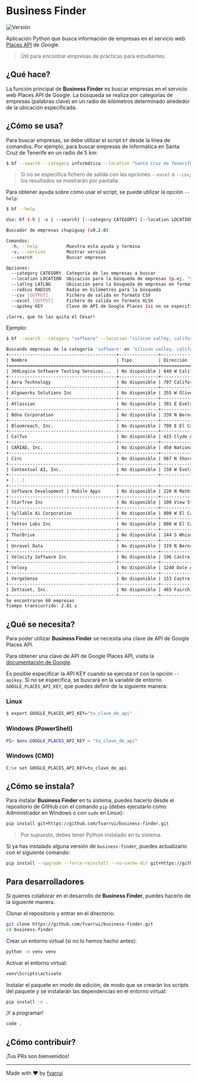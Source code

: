 # Business Finder

![Versión](https://img.shields.io/badge/Versión-0.2.0-black)

Aplicación Python que busca información de empresas en el servicio web [Places API](https://developers.google.com/maps/documentation/places) de Google.

> Útil para encontrar empresas de prácticas para estudiantes.

## ¿Qué hace?

La función principal de **Business Finder** es buscar empresas en el servicio web Places API de Google. La búsqueda se realiza por categorías de empresas (palabras clave) en un radio de kilómetros determinado alrededor de la ubicación especificada.

## ¿Cómo se usa?

Para buscar empresas, se debe utilizar el script `bf` desde la línea de comandos. Por ejemplo, para buscar empresas de informática en Santa Cruz de Tenerife en un radio de 5 km:

```bash
$ bf --search --category informática --location "Santa Cruz de Tenerife" --radius 5
```

> Si no se especifica fichero de salida con las opciones `--excel` o `--csv`, los resultados se mostrarán por pantalla.

Para obtener ayuda sobre cómo usar el script, se puede utilizar la opción `--help`:

```bash
$ bf --help

Uso: bf (-h | -v | --search) [--category CATEGORY] [--location LOCATION] [--latlng LATLNG] [--radius RADIUS] [--csv [OUTPUT]] [--excel [OUTPUT]] [--apikey KEY]

Buscador de empresas chupiguay (v0.2.0)

Comandos:
  -h, --help           Muestra esta ayuda y termina
  -v, --version        Mostrar versión
  --search             Buscar empresas

Opciones:
  --category CATEGORY  Categoría de las empresas a buscar
  --location LOCATION  Ubicación para la búsqueda de empresas (p.ej. "Santa Cruz de Tenerife, España")
  --latlng LATLNG      Ubicación para la búsqueda de empresas en formato "latitud,longitud"
  --radius RADIUS      Radio en kilómetros para la búsqueda
  --csv [OUTPUT]       Fichero de salida en formato CSV
  --excel [OUTPUT]     Fichero de salida en formato XLSX
  --apikey KEY         Clave de API de Google Places (si no se especifica, se buscará en las variables de entorno)

¡Corre, que te las quita el César!
```

Ejemplo:

```bash
$ bf --search --category "software" --location "silicon valley, california" --radius 5

Buscando empresas de la categoría 'software' en 'silicon valley, california' con un radio de 5.0 km...
+-----------------------------------------+---------------+------------------------------------------+----------------+-----------------------------------+
| Nombre                                  | Tipo          | Dirección                                | Teléfono       | Web                               |
+=========================================+===============+==========================================+================+===================================+
| 360Logica Software Testing Services...  | No disponible | 640 W California Ave #210, Sunnyvale,... | (773) 649-5838 | http://www.360logica.com/         |
+-----------------------------------------+---------------+------------------------------------------+----------------+-----------------------------------+
| Aera Technology                         | No disponible | 707 California St, Mountain View, CA...  | (408) 524-2222 | http://www.aeratechnology.com/    |
+-----------------------------------------+---------------+------------------------------------------+----------------+-----------------------------------+
| Algoworks Solutions Inc                 | No disponible | 355 W Olive Ave #204, Sunnyvale, CA...   | (877) 284-1028 | https://www.algoworks.com/        |
+-----------------------------------------+---------------+------------------------------------------+----------------+-----------------------------------+
| Atlassian                               | No disponible | 301 E Evelyn Ave, Mountain View, CA...   | (415) 701-1110 | https://www.atlassian.com/        |
+-----------------------------------------+---------------+------------------------------------------+----------------+-----------------------------------+
| Bdna Corporation                        | No disponible | 339 N Bernardo Ave # 206, Mountain...    | (650) 625-9530 | http://www.bdna.com/              |
+-----------------------------------------+---------------+------------------------------------------+----------------+-----------------------------------+
| Bloomreach, Inc.                        | No disponible | 700 E El Camino Real #130, Mountain...   | No disponible  | http://bloomreach.com/            |
+-----------------------------------------+---------------+------------------------------------------+----------------+-----------------------------------+
| Calfus                                  | No disponible | 415 Clyde Ave Ste 103, Mountain View,... | (925) 558-0312 | https://www.calfus.com/           |
+-----------------------------------------+---------------+------------------------------------------+----------------+-----------------------------------+
| CARIAD, Inc.                            | No disponible | 450 National Ave, Mountain View, CA...   | No disponible  | http://cariad.us/                 |
+-----------------------------------------+---------------+------------------------------------------+----------------+-----------------------------------+
| Circ                                    | No disponible | 967 N Shoreline Blvd, Mountain View,...  | (650) 265-4460 | No disponible                     |
+-----------------------------------------+---------------+------------------------------------------+----------------+-----------------------------------+
| Contextual AI, Inc.                     | No disponible | 150 W Evelyn Ave #200, Mountain View,... | No disponible  | https://contextual.ai/            |
+-----------------------------------------+---------------+------------------------------------------+----------------+-----------------------------------+
+ [...]                                                                                                                                                   +
+-----------------------------------------+---------------+------------------------------------------+----------------+-----------------------------------+
| Software Development | Mobile Apps      | No disponible | 220 N Mathilda Ave Apt 61, Sunnyvale,... | (262) 788-8070 | https://i2techs.com/              |
+-----------------------------------------+---------------+------------------------------------------+----------------+-----------------------------------+
| StarTree Inc                            | No disponible | 100 View St UNIT 204, Mountain View,...  | No disponible  | https://www.startree.ai/          |
+-----------------------------------------+---------------+------------------------------------------+----------------+-----------------------------------+
| Syllable Ai Corporation                 | No disponible | 800 W El Camino Real Suite 275,...       | No disponible  | https://syllable.ai/              |
+-----------------------------------------+---------------+------------------------------------------+----------------+-----------------------------------+
| Tekton Labs Inc                         | No disponible | 800 W El Camino Real #180, Mountain...   | (650) 267-4703 | http://www.tektonlabs.com/        |
+-----------------------------------------+---------------+------------------------------------------+----------------+-----------------------------------+
| ThorDrive                               | No disponible | 144 S Whisman Rd #C, Mountain View,...   | No disponible  | https://www.thordrive.ai/         |
+-----------------------------------------+---------------+------------------------------------------+----------------+-----------------------------------+
| Unravel Data                            | No disponible | 319 N Bernardo Ave, Mountain View, CA... | (650) 741-3442 | https://www.unraveldata.com/      |
+-----------------------------------------+---------------+------------------------------------------+----------------+-----------------------------------+
| Velocity Software Inc                   | No disponible | 196 Castro St, Mountain View, CA...      | (650) 964-8867 | http://www.velocity-software.com/ |
+-----------------------------------------+---------------+------------------------------------------+----------------+-----------------------------------+
| Veloxy                                  | No disponible | 1240 Dale Ave Suite#5, Mountain View,... | (510) 402-6913 | https://veloxy.io/                |
+-----------------------------------------+---------------+------------------------------------------+----------------+-----------------------------------+
| VergeSense                              | No disponible | 153 Castro St, Mountain View, CA...      | (617) 618-5006 | https://vergesense.com/           |
+-----------------------------------------+---------------+------------------------------------------+----------------+-----------------------------------+
| Zettaset, Inc.                          | No disponible | 465 Fairchild Dr #234, Mountain View,... | (650) 314-7920 | http://www.zettaset.com/          |
+-----------------------------------------+---------------+------------------------------------------+----------------+-----------------------------------+
Se encontraron 60 empresas
Tiempo transcurrido: 2.81 s
```

## ¿Qué se necesita?

Para poder utilizar **Business Finder** se necesita una clave de API de Google Places API. 

Para obtener una clave de API de Google Places API, visita la [documentación de Google](https://developers.google.com/maps/documentation/places/web-service/get-api-key).

Es posible especificar la API KEY cuando se ejecuta `bf` con la opción `--apikey`. Si no se especifica, se buscará en la variable de entorno `GOOGLE_PLACES_API_KEY`, que puedes definir de la siguiente manera:

### Linux 

```bash
$ export GOOGLE_PLACES_API_KEY="tu_clave_de_api"
```

### Windows (PowerShell)

```powershell
PS> $env:GOOGLE_PLACES_API_KEY = "tu_clave_de_api"
```

### Windows (CMD)

```cmd
C:\> set GOOGLE_PLACES_API_KEY=tu_clave_de_api
```

## ¿Cómo se instala?

Para instalar **Business Finder** en tu sistema, puedes hacerlo desde el repositorio de GitHub con el comando `pip` (debes ejecutarlo como Administrador en Windows o con `sudo` en Linux):

```bash
pip install git+https://github.com/fvarrui/business-finder.git
```

> Por supuesto, debes tener Python instalado en tu sistema.

Si ya has instalado alguna versión de `business-finder`, puedes actualizarlo con el siguiente comando:

```bash
pip install --upgrade --force-reinstall --no-cache-dir git+https://github.com/fvarrui/business-finder.git
```

## Para desarrolladores

Si quieres colaborar en el desarrollo de **Business Finder**, puedes hacerlo de la siguiente manera.

Clonar el repositorio y entrar en el directorio:

```bash
git clone https://github.com/fvarrui/business-finder.git
cd business-finder
```

Crear un entorno virtual (si no lo hemos hecho antes):

```bash
python -m venv venv
```

Activar el entorno virtual:

```bash
venv\Scripts\activate
```

Instalar el paquete en modo de edición, de modo que se crearán los scripts del paquete y se instalarán las dependencias en el entorno virtual:

```bash
pip install -e .
```

¡Y a programar!

```bash
code .
```

## ¿Cómo contribuir?

¡Tus PRs son bienvenidos!

--- 

Made with ❤️ by [fvarrui](https://github.com/fvarrui)